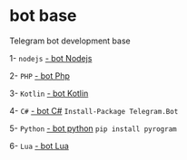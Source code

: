 # bot base

Telegram bot development base 


 1- `nodejs` 
 [- bot Nodejs](http://github.com/ayhan-dev/botbase/NODELS)

 2- `PHP` 
 [- bot Php](http://github.com/ayhan-dev/botbase/Php)

 3- `Kotlin` 
 [- bot Kotlin](http://github.com/ayhan-dev/botbase/Kotlin)

 4- `C#` 
 [- bot C#](http://github.com/ayhan-dev/botbase/CSharp) ```Install-Package Telegram.Bot```

 5- `Python` 
 [- bot python](http://github.com/ayhan-dev/botbase/Python) ```pip install pyrogram```

 6- `Lua` 
 [- bot Lua](https://github.com/ayhan-dev/botbase/Lua)

